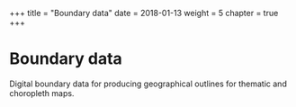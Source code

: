 +++
title = "Boundary data"
date = 2018-01-13
weight = 5
chapter = true
+++

<!--### Chapter 1-->

# Boundary data

Digital boundary data for producing geographical outlines for thematic and choropleth maps.
